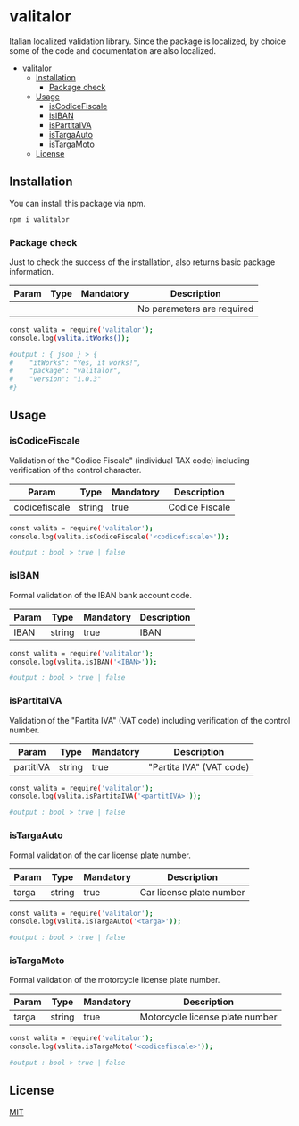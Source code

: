 # valitalor

Italian localized validation library. Since the package is localized, by choice some of the code and documentation are also localized.

- [valitalor](#valitalor)
  - [Installation](#installation)
    - [Package check](#package-check)
  - [Usage](#usage)
    - [isCodiceFiscale](#iscodicefiscale)
    - [isIBAN](#isiban)
    - [isPartitaIVA](#ispartitaiva)
    - [isTargaAuto](#istargaauto)
    - [isTargaMoto](#istargamoto)
  - [License](#license)

## Installation

You can install this package via npm.

```bash
npm i valitalor
```

### Package check

Just to check the success of the installation, also returns basic package information.

| Param | Type | Mandatory | Description |
| ----- | ---- | ----------- | --------- |
|  |  |  | No parameters are required |

```bash
const valita = require('valitalor');
console.log(valita.itWorks());

#output : { json } > {
#    "itWorks": "Yes, it works!",
#    "package": "valitalor",
#    "version": "1.0.3"
#}
```

## Usage

### isCodiceFiscale

Validation of the "Codice Fiscale" (individual TAX code) including verification of the control character.

| Param | Type | Mandatory | Description |
| ----- | ---- | ----------- | --------- |
| codicefiscale | string | true | Codice Fiscale |

```bash
const valita = require('valitalor');
console.log(valita.isCodiceFiscale('<codicefiscale>'));

#output : bool > true | false
```

### isIBAN

Formal validation of the IBAN bank account code.

| Param | Type | Mandatory | Description |
| ----- | ---- | ----------- | --------- |
| IBAN | string | true | IBAN |

```bash
const valita = require('valitalor');
console.log(valita.isIBAN('<IBAN>'));

#output : bool > true | false
```

### isPartitaIVA

Validation of the "Partita IVA" (VAT code) including verification of the control number.

| Param | Type | Mandatory | Description |
| ----- | ---- | ----------- | --------- |
| partitIVA | string | true | "Partita IVA" (VAT code) |

```bash
const valita = require('valitalor');
console.log(valita.isPartitaIVA('<partitIVA>'));

#output : bool > true | false
```

### isTargaAuto

Formal validation of the car license plate number.

| Param | Type | Mandatory | Description |
| ----- | ---- | ----------- | --------- |
| targa | string | true | Car license plate number |

```bash
const valita = require('valitalor');
console.log(valita.isTargaAuto('<targa>'));

#output : bool > true | false
```

### isTargaMoto

Formal validation of the motorcycle license plate number.

| Param | Type | Mandatory | Description |
| ----- | ---- | ----------- | --------- |
| targa | string | true | Motorcycle license plate number |

```bash
const valita = require('valitalor');
console.log(valita.isTargaMoto('<codicefiscale>'));

#output : bool > true | false
```

## License

[MIT](https://opensource.org/blog/license/mit)
